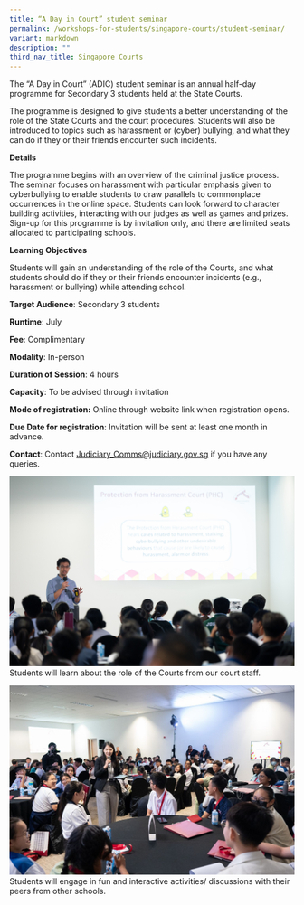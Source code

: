 ```yaml
---
title: “A Day in Court” student seminar
permalink: /workshops-for-students/singapore-courts/student-seminar/
variant: markdown
description: ""
third_nav_title: Singapore Courts
---
```

The “A Day in Court” (ADIC) student seminar is an annual half-day  programme for Secondary 3 students held at the State Courts.

The programme is designed to give students a better understanding of the role of the State Courts and the court procedures. Students will also be introduced to topics such as harassment or (cyber) bullying, and what they can do if they or their friends encounter such incidents.

**Details**

The programme begins with an overview of the criminal justice process. The seminar focuses on harassment with particular emphasis given to cyberbullying to enable students to draw parallels to commonplace occurrences in the online space. Students can look forward to character building activities, interacting with our judges as well as games and prizes.  Sign-up for this programme is by invitation only, and there are limited seats allocated to participating schools.

**Learning Objectives**

Students will gain an understanding of the role of the Courts, and what students should do if they or their friends encounter incidents (e.g., harassment or bullying) while attending school.

**Target Audience**: Secondary 3 students

**Runtime**: July

**Fee**: Complimentary

**Modality**: In-person

**Duration of Session**: 4 hours

**Capacity**: To be advised through invitation

**Mode of registration:** Online through website link when registration opens.

**Due Date for registration**: Invitation will be sent at least one month in advance.

**Contact**: Contact Judiciary_Comms@judiciary.gov.sg if you have any queries.

![](/images/Hl_44.jpg)
Students will learn about the role of the Courts from our court staff.

![](/images/Hl_57.jpg)
Students will engage in fun and interactive activities/ discussions with their peers from other schools.